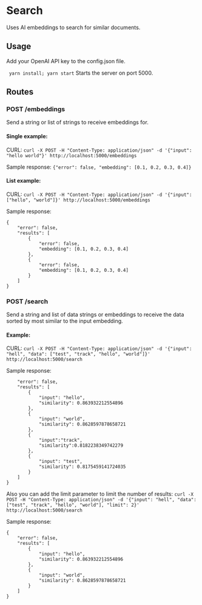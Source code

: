 # Search

Uses AI embeddings to search for similar documents.

## Usage
Add your OpenAI API key to the config.json file.

``` yarn install; yarn start```
Starts the server on port 5000.

## Routes

### POST /embeddings
Send a string or list of strings to receive embeddings for.

#### Single example:
CURL:
```curl -X POST -H "Content-Type: application/json" -d '{"input": "hello world"}' http://localhost:5000/embeddings```

Sample response:
```{"error": false, "embedding": [0.1, 0.2, 0.3, 0.4]}```

#### List example:
CURL:
```curl -X POST -H "Content-Type: application/json" -d '{"input": ["hello", "world"]}' http://localhost:5000/embeddings```

Sample response:
```
{
    "error": false,
    "results": [
        {
            "error": false,
            "embedding": [0.1, 0.2, 0.3, 0.4]
        },
        {
            "error": false,
            "embedding": [0.1, 0.2, 0.3, 0.4]
        }
    ]
}
```

### POST /search
Send a string and list of data strings or embeddings to receive the data sorted by most similar to the input embedding.

#### Example:
CURL:
```curl -X POST -H "Content-Type: application/json" -d '{"input": "hell", "data": ["test", "track", "hello", "world"]}' http://localhost:5000/search```

Sample response:
```{
    "error": false,
    "results": [
        {
            "input": "hello",
            "similarity": 0.863932212554896
        },
        {
            "input": "world",
            "similarity": 0.8628597878658721
        },
        {
            "input":"track",
            "similarity":0.8182238349742279
        },
        {
            "input": "test",
            "similarity": 0.8175459141724035
        }
    ]
}
```

Also you can add the limit parameter to limit the number of results: 
```curl -X POST -H "Content-Type: application/json" -d '{"input": "hell", "data": ["test", "track", "hello", "world"], "limit": 2}' http://localhost:5000/search```

Sample response:
```
{
    "error": false,
    "results": [
        {
            "input": "hello",
            "similarity": 0.863932212554896
        },
        {
            "input": "world",
            "similarity": 0.8628597878658721
        }
    ]
}
```